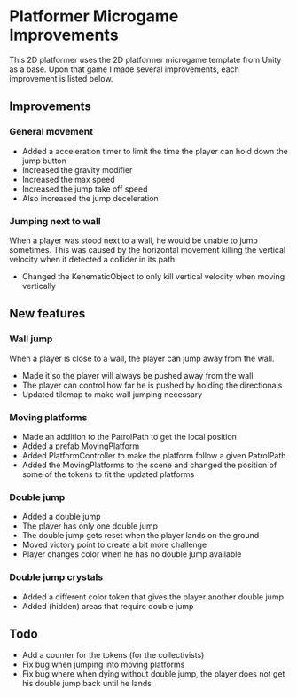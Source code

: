 # Platformer Microgame Improvements
This 2D platformer uses the 2D platformer microgame template from Unity as a base. Upon that game I made several improvements, each improvement is listed below.

## Improvements
### General movement
- Added a acceleration timer to limit the time the player can hold down the jump button
- Increased the gravity modifier
- Increased the max speed
- Increased the jump take off speed
- Also increased the jump deceleration

### Jumping next to wall
When a player was stood next to a wall, he would be unable to jump sometimes. This was caused by the horizontal movement killing the vertical velocity when it detected a collider in its path.
- Changed the KenematicObject to only kill vertical velocity when moving vertically

## New features
### Wall jump
When a player is close to a wall, the player can jump away from the wall.
- Made it so the player will always be pushed away from the wall
- The player can control how far he is pushed by holding the directionals
- Updated tilemap to make wall jumping necessary

### Moving platforms
- Made an addition to the PatrolPath to get the local position
- Added a prefab MovingPlatform
- Added PlatformController to make the platform follow a given PatrolPath
- Added the MovingPlatforms to the scene and changed the position of some of the tokens to fit the updated platforms

### Double jump
- Added a double jump
- The player has only one double jump
- The double jump gets reset when the player lands on the ground
- Moved victory point to create a bit more challenge
- Player changes color when he has no double jump available

### Double jump crystals
- Added a different color token that gives the player another double jump
- Added (hidden) areas that require double jump

## Todo
- Add a counter for the tokens (for the collectivists)
- Fix bug when jumping into moving platforms
- Fix bug where when dying without double jump, the player does not get his double jump back until he lands
